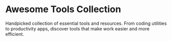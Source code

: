 # Awesome Tools Collection
Handpicked collection of essential tools and resources. From coding utilities to productivity apps, discover tools that make work easier and more efficient.
